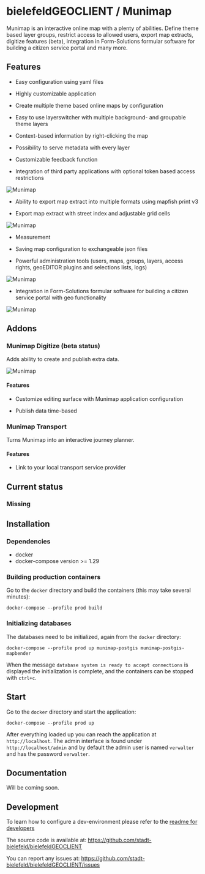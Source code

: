 # bielefeldGEOCLIENT / Munimap

Munimap is an interactive online map with a plenty of abilities. Define theme based layer groups, restrict access to allowed users, export map extracts, digitize features (beta), integration in Form-Solutions formular software for building a citizen service portal and many more.

## Features

* Easy configuration using yaml files

* Highly customizable application

* Create multiple theme based online maps by configuration

* Easy to use layerswitcher with multiple background- and groupable theme layers

* Context-based information by right-clicking the map

* Possibility to serve metadata with every layer

* Customizable feedback function

* Integration of third party applications with optional token based access restrictions

![Munimap](./docs/munimap.png)

* Ability to export map extract into multiple formats using mapfish print v3

* Export map extract with street index and adjustable grid cells

![Munimap](./docs/munimap_print.png)

* Measurement

* Saving map configuration to exchangeable json files

* Powerful administration tools (users, maps, groups, layers, access rights, geoEDITOR plugins and selections lists, logs)

![Munimap](./docs/munimap_admin.png)

* Integration in Form-Solutions formular software for building a citizen service portal with geo functionality

![Munimap](./docs/munimap_geoEDITOR.png)

## Addons

### Munimap Digitize (beta status)

Adds ability to create and publish extra data.

![Munimap](./docs/munimap_digitize.png)

#### Features

* Customize editing surface with Munimap application configuration

* Publish data time-based

### Munimap Transport

Turns Munimap into an interactive journey planner.

#### Features

* Link to your local transport service provider

## Current status

### Missing

## Installation

### Dependencies

* docker
* docker-compose version >= 1.29

### Building production containers


Go to the `docker` directory and build the containers (this may take several minutes):
```
docker-compose --profile prod build
```

### Initializing databases

The databases need to be initialized, again from the `docker` directory:
```
docker-compose --profile prod up munimap-postgis munimap-postgis-mapbender
```
When the message `database system is ready to accept connections` is displayed the initialization is complete, and the containers can be stopped with `ctrl+c`.

## Start

Go to the `docker` directory and start the application:
```
docker-compose --profile prod up
```
After everything loaded up you can reach the application at `http://localhost`. The admin interface is found under
`http://localhost/admin` and by default the admin user is named `verwalter` and has the password `verwalter`.

## Documentation

Will be coming soon.

## Development

To learn how to configure a dev-environment please refer to the [readme for developers](./dev/README.md)

The source code is available at: https://github.com/stadt-bielefeld/bielefeldGEOCLIENT

You can report any issues at: https://github.com/stadt-bielefeld/bielefeldGEOCLIENT/issues
